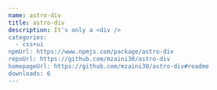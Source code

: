 ```yaml
---
name: astro-div
title: astro-div
description: It's only a <div />
categories:
  - css+ui
npmUrl: https://www.npmjs.com/package/astro-div
repoUrl: https://github.com/mzaini30/astro-div
homepageUrl: https://github.com/mzaini30/astro-div#readme
downloads: 6
---
```

